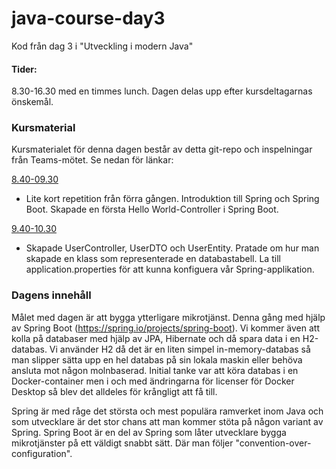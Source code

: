 # java-course-day3

Kod från dag 3 i "Utveckling i modern Java"


#### Tider:
8.30-16.30 med en timmes lunch. Dagen delas upp efter kursdeltagarnas önskemål.

### Kursmaterial
Kursmaterialet för denna dagen består av detta git-repo och inspelningar från Teams-mötet. Se nedan för länkar:


[8.40-09.30](https://combitechcloud-my.sharepoint.com/personal/martin_frisk_combitech_com/_layouts/15/onedrive.aspx?id=%2Fpersonal%2Fmartin%5Ffrisk%5Fcombitech%5Fcom%2FDocuments%2FRecordings%2FDag%203%20Java%2Dkurs%2D20220511%5F084008%2DM%C3%B6tesinspelning%2Emp4&parent=%2Fpersonal%2Fmartin%5Ffrisk%5Fcombitech%5Fcom%2FDocuments%2FRecordings&ga=1)
- Lite kort repetition från förra gången. Introduktion till Spring och Spring Boot. Skapade en första Hello World-Controller i Spring Boot.


[9.40-10.30](https://combitechcloud-my.sharepoint.com/personal/martin_frisk_combitech_com/_layouts/15/onedrive.aspx?id=%2Fpersonal%2Fmartin%5Ffrisk%5Fcombitech%5Fcom%2FDocuments%2FRecordings%2FDag%203%20Java%2Dkurs%2D20220511%5F094127%2DM%C3%B6tesinspelning%2Emp4&parent=%2Fpersonal%2Fmartin%5Ffrisk%5Fcombitech%5Fcom%2FDocuments%2FRecordings&ga=1)
- Skapade UserController, UserDTO och UserEntity. Pratade om hur man skapade en klass som representerade en databastabell. La till application.properties för att kunna konfiguera vår Spring-applikation.








### Dagens innehåll

Målet med dagen är att bygga ytterligare mikrotjänst. Denna gång med hjälp av Spring Boot (https://spring.io/projects/spring-boot). Vi kommer även att kolla på databaser med hjälp av JPA, Hibernate och då spara data i en H2-databas. Vi använder H2 då det är en liten simpel in-memory-databas så man slipper sätta upp en hel databas på sin lokala maskin eller behöva ansluta mot någon molnbaserad. Initial tanke var att köra databas i en Docker-container men i och med ändringarna för licenser för Docker Desktop så blev det alldeles för krångligt att få till.

Spring är med råge det största och mest populära ramverket inom Java och som utvecklare är det stor chans att man kommer stöta på någon variant av Spring. Spring Boot är en del av Spring som låter utvecklare bygga mikrotjänster på ett väldigt snabbt sätt. Där man följer "convention-over-configuration".

